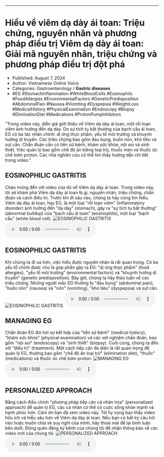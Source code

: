 
---

# Hiểu về viêm dạ dày ái toan: Triệu chứng, nguyên nhân và phương pháp điều trị Viêm dạ dày ái toan: Giải mã nguyên nhân, triệu chứng và phương pháp điều trị đột phá

- Published: August 7, 2024
- Author: Vietnamese Online Voice
- Categories: Gastroenterology / **Gastric diseases**
- #EG #StomachInflammation #WhiteBloodCells #Eosinophils #FoodAllergies #EnvironmentalFactors #GeneticPredisposition #AbdominalPain #Nausea #Vomiting #Dyspepsia #WeightLoss #MedicalHistory #PhysicalExamination #Endoscopy #Biopsy #EliminationDiet #Medications #ProtonPumpInhibitors

"Trong video này, diễn giả giới thiệu về Viêm dạ dày ái toan, một rối loạn viêm ảnh hưởng đến dạ dày. Do sự tích tụ bất thường của bạch cầu ái toan, EG có ba tác nhân chính: dị ứng thực phẩm, yếu tố môi trường và khuynh hướng di truyền. Các triệu chứng bao gồm đau bụng, buồn nôn, khó tiêu và sụt cân. Chẩn đoán cần có tiền sử bệnh, khám sức khỏe, nội soi và sinh thiết. Việc quản lý bao gồm chế độ ăn kiêng loại trừ, thuốc men và thuốc ức chế bơm proton. Các nhà nghiên cứu có thể tìm thấy hướng dẫn chi tiết trong video."


## EOSINOPHILIC GASTRITIS

Chào mừng đến với video của tôi về Viêm dạ dày ái toan. Trong video này, tôi sẽ khám phá Viêm dạ dày ái toan là gì, nguyên nhân, triệu chứng, chẩn đoán và cách điều trị. Trước khi đi sâu vào, chúng ta hãy cùng tìm hiểu. Viêm dạ dày ái toan, hay EG, là một loại "rối loạn viêm" (inflammatory disorder) ảnh hưởng đến "dạ dày" (stomach), gây ra "sự tích tụ bất thường" (abnormal buildup) của "bạch cầu ái toan" (eosinophils), một loại "bạch cầu" (white blood cell).
![EOSINOPHILIC GASTRITIS](https://http-archiver-apis-production-80.schnworks.com/storage/images/transitions/2024-08-07/transition--17896124186-Montserrat-SemiBold-880E4F.jpg)
<audio controls>
    <source src="https://http-archiver-apis-production-80.schnworks.com/storage/storage/audio/file-25261704822.mp3" type="audio/mpeg">
</audio>



## EOSINOPHILIC GASTRITIS

Khi chúng ta đi xa hơn, việc hiểu được nguyên nhân là rất quan trọng. Có ba yếu tố chính được cho là góp phần gây ra EG: "dị ứng thực phẩm" (food allergies), "yếu tố môi trường" (environmental factors) và "khuynh hướng di truyền" (genetic predisposition). Bây giờ, chúng ta hãy thảo luận về các triệu chứng. Những người mắc EG thường bị "đau bụng" (abdominal pain), "buồn nôn" (nausea) và "nôn" (vomiting), "khó tiêu" (dyspepsia) và sụt cân.
![EOSINOPHILIC GASTRITIS](https://http-archiver-apis-production-80.schnworks.com/storage/images/transitions/2024-08-07/transition--12542759859-Montserrat-Medium-512DA8.jpg)
<audio controls>
    <source src="https://http-archiver-apis-production-80.schnworks.com/storage/storage/audio/file-18821965710.mp3" type="audio/mpeg">
</audio>



## MANAGING EG

Chẩn đoán EG đòi hỏi sự kết hợp của "tiền sử bệnh" (medical history), "khám sức khỏe" (physical examination) và các xét nghiệm chẩn đoán, bao gồm "nội soi" (endoscopy) và "sinh thiết" (biopsy). Cuối cùng, chúng ta đến với "điều trị" (treatment). Một cách tiếp cận đa diện là rất quan trọng để quản lý EG, thường bao gồm "chế độ ăn loại trừ" (elimination diet), "thuốc" (medications) và thuốc ức chế bơm proton.
![MANAGING EG](https://http-archiver-apis-production-80.schnworks.com/storage/images/transitions/2024-08-07/transition--12280698652-Montserrat-ExtraBold-9C27B0.jpg)
<audio controls>
    <source src="https://http-archiver-apis-production-80.schnworks.com/storage/storage/audio/file-37951089485.mp3" type="audio/mpeg">
</audio>



## PERSONALIZED APPROACH

Bằng cách điều chỉnh "phương pháp tiếp cận cá nhân hóa" (personalized approach) để quản lý EG, các cá nhân có thể có cuộc sống khỏe mạnh và hạnh phúc hơn. Cảm ơn bạn đã xem video này. Tôi hy vọng bạn thấy video hữu ích và hiểu sâu hơn về Viêm dạ dày ái toan. Nếu bạn có bất kỳ câu hỏi nào hoặc muốn chia sẻ suy nghĩ của mình, hãy thoải mái để lại bình luận bên dưới. Đừng quên đăng ký kênh của chúng tôi để nhận thông báo về các video mới của chúng tôi.
![PERSONALIZED APPROACH](https://http-archiver-apis-production-80.schnworks.com/storage/images/transitions/2024-08-07/transition--19938730447-Montserrat-ExtraBold-283593.jpg)
<audio controls>
    <source src="https://http-archiver-apis-production-80.schnworks.com/storage/storage/audio/file-16528963413.mp3" type="audio/mpeg">
</audio>

